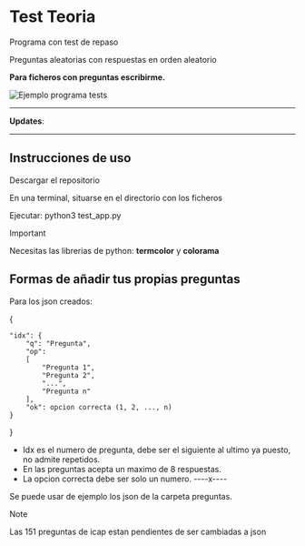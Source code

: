 # Test Teoria
Programa con test de repaso 

Preguntas aleatorias con respuestas en orden aleatorio

**Para ficheros con  preguntas escribirme.**

![Ejemplo programa tests](fotos/ejemplo.png)

***
**Updates**:



***

## Instrucciones de uso
Descargar el repositorio

En una terminal, situarse en el directorio con los ficheros

Ejecutar: python3 test_app.py

> [!IMPORTANT]
> Necesitas las librerias de python: **termcolor** y **colorama**

## Formas de añadir tus propias preguntas

Para los json creados:

{

    "idx": {
        "q": "Pregunta",
        "op": 
        [
            "Pregunta 1",
            "Pregunta 2",
            "...",
            "Pregunta n"
        ],
        "ok": opcion correcta (1, 2, ..., n)
    }
}

* Idx es el numero de pregunta, debe ser el siguiente al ultimo ya puesto, no admite repetidos.
* En las preguntas acepta un maximo de 8 respuestas.
* La opcion correcta debe ser solo un numero. 
----x----

Se puede usar de ejemplo los json de la carpeta preguntas.


> [!NOTE]
> Las 151 preguntas de icap estan pendientes de ser cambiadas a json



